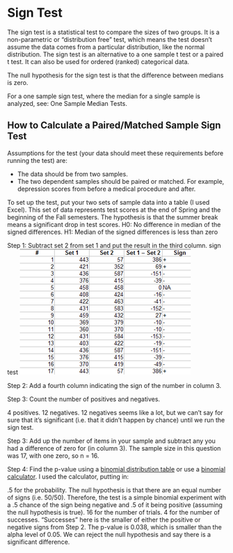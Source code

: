 # Sign Test

The sign test is a statistical test to compare the sizes of two groups. It is a non-parametric or “distribution free” test, which means the test doesn’t assume the data comes from a particular distribution, like the normal distribution. The sign test is an alternative to a one sample t test or a paired t test. It can also be used for ordered (ranked) categorical data.

The null hypothesis for the sign test is that the difference between medians is zero.

For a one sample sign test, where the median for a single sample is analyzed, see: One Sample Median Tests.

## How to Calculate a Paired/Matched Sample Sign Test
Assumptions for the test (your data should meet these requirements before running the test) are:

* The data should be from two samples.
* The two dependent samples should be paired or matched. For example, depression scores from before a medical procedure and after.

To set up the test, put your two sets of sample data into a table (I used Excel). This set of data represents test scores at the end of Spring and the beginning of the Fall semesters. The hypothesis is that the summer break means a significant drop in test scores.
H0: No difference in median of the signed differences.
H1: Median of the signed differences is less than zero

Step 1: Subtract set 2 from set 1 and put the result in the third column.
sign test
<img src="./images/sign-test.png" alt="data" class="inline"/>


Step 2: Add a fourth column indicating the sign of the number in column 3.

Step 3: Count the number of positives and negatives.

4 positives.
12 negatives.
12 negatives seems like a lot, but we can’t say for sure that it’s significant (i.e. that it didn’t happen by chance) until we run the sign test.

Step 3: Add up the number of items in your sample and subtract any you had a difference of zero for (in column 3). The sample size in this question was 17, with one zero, so n = 16.

Step 4: Find the p-value using a [binomial distribution table](https://www.statisticshowto.datasciencecentral.com/tables/binomial-distribution-table/) or use a [binomial calculator](https://www.statisticshowto.datasciencecentral.com/calculators/binomial-distribution-calculator/). I used the calculator, putting in:

.5 for the probability. The null hypothesis is that there are an equal number of signs (i.e. 50/50). Therefore, the test is a simple binomial experiment with a .5 chance of the sign being negative and .5 of it being positive (assuming the null hypothesis is true).
16 for the number of trials.
4 for the number of successes. “Successes” here is the smaller of either the positive or negative signs from Step 2.
The p-value is 0.038, which is smaller than the alpha level of 0.05. We can reject the null hypothesis and say there is a significant difference.

